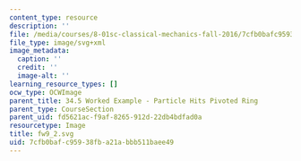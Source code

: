 ```yaml
---
content_type: resource
description: ''
file: /media/courses/8-01sc-classical-mechanics-fall-2016/7cfb0bafc95938fba21abbb511baee49_fw9_2.svg
file_type: image/svg+xml
image_metadata:
  caption: ''
  credit: ''
  image-alt: ''
learning_resource_types: []
ocw_type: OCWImage
parent_title: 34.5 Worked Example - Particle Hits Pivoted Ring
parent_type: CourseSection
parent_uid: fd5621ac-f9af-8265-912d-22db4bdfad0a
resourcetype: Image
title: fw9_2.svg
uid: 7cfb0baf-c959-38fb-a21a-bbb511baee49
---
```

